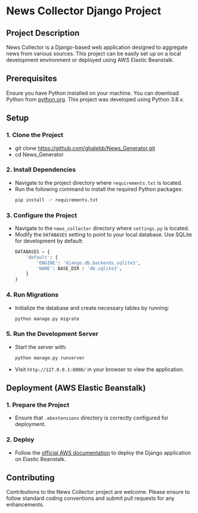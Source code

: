 # News Collector Django Project

## Project Description

News Collector is a Django-based web application designed to aggregate news from various sources. This project can be easily set up on a local development environment or deployed using AWS Elastic Beanstalk.

## Prerequisites

Ensure you have Python installed on your machine. You can download Python from [python.org](https://www.python.org/downloads/). This project was developed using Python 3.8.x.

## Setup

### 1. Clone the Project

- git clone https://github.com/ghalebb/News_Generator.git
- cd News_Generator

### 2. Install Dependencies

- Navigate to the project directory where `requirements.txt` is located.
- Run the following command to install the required Python packages:
  ```bash
  pip install -r requirements.txt
  ```

### 3. Configure the Project

- Navigate to the `news_collector` directory where `settings.py` is located.
- Modify the `DATABASES` setting to point to your local database. Use SQLite for development by default:
  ```python
  DATABASES = {
      'default': {
          'ENGINE': 'django.db.backends.sqlite3',
          'NAME': BASE_DIR / 'db.sqlite3',
      }
  }
  ```

### 4. Run Migrations

- Initialize the database and create necessary tables by running:
  ```bash
  python manage.py migrate
  ```

### 5. Run the Development Server

- Start the server with:
  ```bash
  python manage.py runserver
  ```
- Visit `http://127.0.0.1:8000/` in your browser to view the application.

## Deployment (AWS Elastic Beanstalk)

### 1. Prepare the Project

- Ensure that `.ebextensions` directory is correctly configured for deployment.

### 2. Deploy

- Follow the [official AWS documentation](https://docs.aws.amazon.com/elasticbeanstalk/latest/dg/create-deploy-python-django.html) to deploy the Django application on Elastic Beanstalk.

## Contributing

Contributions to the News Collector project are welcome. Please ensure to follow standard coding conventions and submit pull requests for any enhancements.


